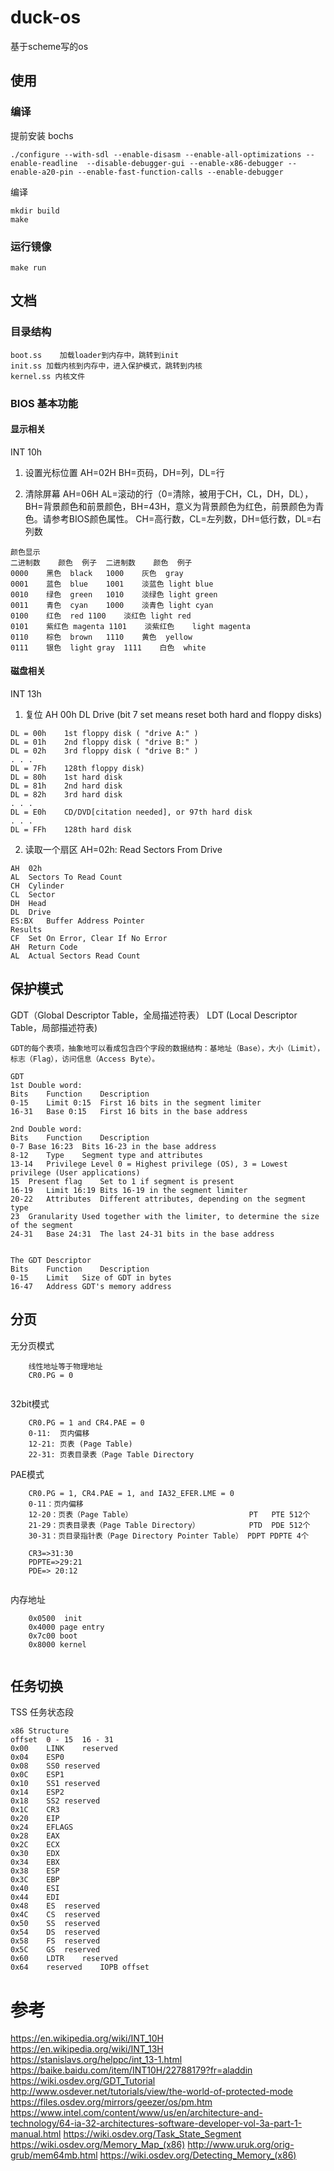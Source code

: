 # duck-os
基于scheme写的os

## 使用

### 编译
提前安装 bochs 
```
./configure --with-sdl --enable-disasm --enable-all-optimizations --enable-readline  --disable-debugger-gui --enable-x86-debugger --enable-a20-pin --enable-fast-function-calls --enable-debugger

```

编译

```
mkdir build
make 
```

### 运行镜像

```
make run
```

## 文档

### 目录结构
```
boot.ss    加载loader到内存中，跳转到init
init.ss 加载内核到内存中，进入保护模式，跳转到内核
kernel.ss 内核文件
```

### BIOS 基本功能

#### 显示相关
INT 10h
1. 设置光标位置 
AH=02H	BH=页码，DH=列，DL=行

2. 清除屏幕
AH=06H	AL=滚动的行（0=清除，被用于CH，CL，DH，DL），
BH=背景颜色和前景颜色，BH=43H，意义为背景颜色为红色，前景颜色为青色。请参考BIOS颜色属性。
CH=高行数，CL=左列数，DH=低行数，DL=右列数

```
颜色显示
二进制数	颜色	例子	二进制数	颜色	例子
0000	黑色	black	1000	灰色	gray
0001	蓝色	blue	1001	淡蓝色	light blue
0010	绿色	green	1010	淡绿色	light green
0011	青色	cyan	1000	淡青色	light cyan
0100	红色	red	1100	淡红色	light red
0101	紫红色	magenta	1101	淡紫红色	light magenta
0110	棕色	brown	1110	黄色	yellow
0111	银色	light gray	1111	白色	white
```

#### 磁盘相关
INT 13h

1. 复位
AH	00h
DL	Drive (bit 7 set means reset both hard and floppy disks)

```
DL = 00h	1st floppy disk ( "drive A:" )
DL = 01h	2nd floppy disk ( "drive B:" )
DL = 02h	3rd floppy disk ( "drive B:" )
. . .
DL = 7Fh	128th floppy disk)
DL = 80h	1st hard disk
DL = 81h	2nd hard disk
DL = 82h	3rd hard disk
. . .
DL = E0h	CD/DVD[citation needed], or 97th hard disk
. . .
DL = FFh	128th hard disk
```

2. 读取一个扇区
AH=02h: Read Sectors From Drive
```
AH	02h
AL	Sectors To Read Count
CH	Cylinder
CL	Sector
DH	Head
DL	Drive
ES:BX	Buffer Address Pointer
Results
CF	Set On Error, Clear If No Error
AH	Return Code
AL	Actual Sectors Read Count
```


## 保护模式

GDT（Global Descriptor Table，全局描述符表）
LDT (Local Descriptor Table，局部描述符表)
```
GDT的每个表项，抽象地可以看成包含四个字段的数据结构：基地址（Base），大小（Limit），标志（Flag），访问信息（Access Byte）。
```

```
GDT
1st Double word:
Bits	Function	Description
0-15	Limit 0:15	First 16 bits in the segment limiter
16-31	Base 0:15	First 16 bits in the base address

2nd Double word:
Bits	Function	Description
0-7	Base 16:23	Bits 16-23 in the base address
8-12	Type	Segment type and attributes
13-14	Privilege Level	0 = Highest privilege (OS), 3 = Lowest privilege (User applications)
15	Present flag	Set to 1 if segment is present
16-19	Limit 16:19	Bits 16-19 in the segment limiter
20-22	Attributes	Different attributes, depending on the segment type
23	Granularity	Used together with the limiter, to determine the size of the segment
24-31	Base 24:31	The last 24-31 bits in the base address


The GDT Descriptor
Bits	Function	Description
0-15	Limit	Size of GDT in bytes
16-47	Address	GDT's memory address

```

## 分页
无分页模式

```
    线性地址等于物理地址
    CR0.PG = 0
    
```

32bit模式
```
    CR0.PG = 1 and CR4.PAE = 0
    0-11:  页内偏移
    12-21: 页表 (Page Table)
    22-31: 页表目录表（Page Table Directory
```
PAE模式

```
    CR0.PG = 1, CR4.PAE = 1, and IA32_EFER.LME = 0
    0-11：页内偏移
    12-20：页表（Page Table）                          PT   PTE 512个
    21-29：页表目录表（Page Table Directory）           PTD  PDE 512个
    30-31：页目录指针表（Page Directory Pointer Table） PDPT PDPTE 4个

    CR3=>31:30
    PDPTE=>29:21
    PDE=> 20:12
    

```

内存地址
``` 
    0x0500  init
    0x4000 page entry
    0x7c00 boot
    0x8000 kernel
    
```



## 任务切换
TSS 任务状态段

```
x86 Structure
offset	0 - 15	16 - 31
0x00	LINK	reserved
0x04	ESP0
0x08	SS0	reserved
0x0C	ESP1
0x10	SS1	reserved
0x14	ESP2
0x18	SS2	reserved
0x1C	CR3
0x20	EIP
0x24	EFLAGS
0x28	EAX
0x2C	ECX
0x30	EDX
0x34	EBX
0x38	ESP
0x3C	EBP
0x40	ESI
0x44	EDI
0x48	ES	reserved
0x4C	CS	reserved
0x50	SS	reserved
0x54	DS	reserved
0x58	FS	reserved
0x5C	GS	reserved
0x60	LDTR	reserved
0x64	reserved	IOPB offset
```





# 参考
https://en.wikipedia.org/wiki/INT_10H   
https://en.wikipedia.org/wiki/INT_13H   
https://stanislavs.org/helppc/int_13-1.html 
https://baike.baidu.com/item/INT10H/22788179?fr=aladdin 
https://wiki.osdev.org/GDT_Tutorial
http://www.osdever.net/tutorials/view/the-world-of-protected-mode
https://files.osdev.org/mirrors/geezer/os/pm.htm
https://www.intel.com/content/www/us/en/architecture-and-technology/64-ia-32-architectures-software-developer-vol-3a-part-1-manual.html
https://wiki.osdev.org/Task_State_Segment
https://wiki.osdev.org/Memory_Map_(x86)
http://www.uruk.org/orig-grub/mem64mb.html
https://wiki.osdev.org/Detecting_Memory_(x86)



